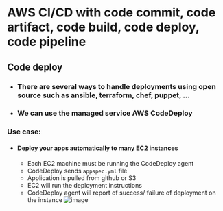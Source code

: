 # AWS CI/CD with code commit, code artifact, code build, code deploy, code pipeline


## Code deploy
- ### There are several ways to handle deployments using open source such as ansible, terraform, chef, puppet, ...
- ### We can use the managed service AWS CodeDeploy
### Use case:
- #### Deploy your apps automatically to many EC2 instances
  - Each EC2 machine must be running the CodeDeploy agent
  - CodeDeploy sends `appspec.yml` file
  - Application is pulled from github or S3
  - EC2 will run the deployment instructions
  - CodeDeploy agent will report of success/ failure of deployment on the instance 
  ![image](https://user-images.githubusercontent.com/21302811/125422291-092fe3ba-e185-4600-a80b-0e88fff5b443.png)

